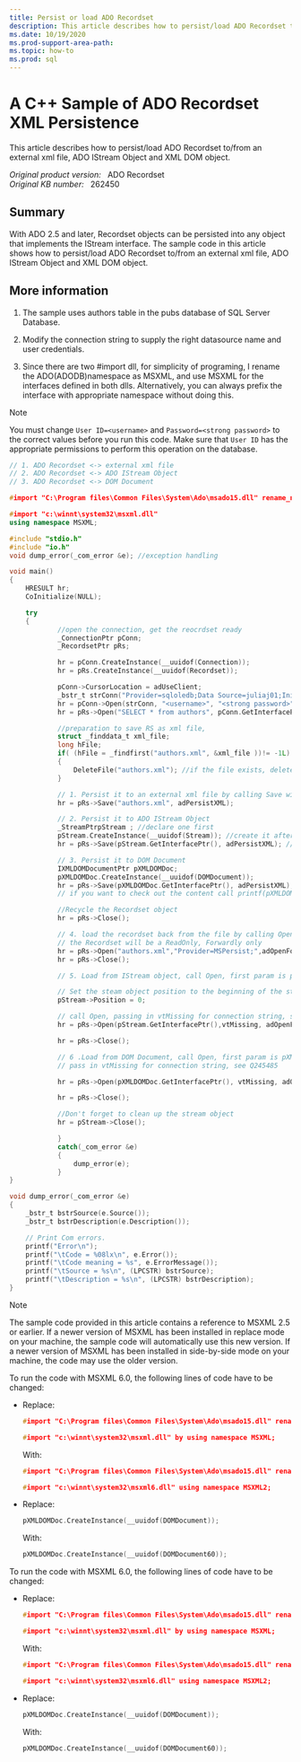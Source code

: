 ```yaml
---
title: Persist or load ADO Recordset
description: This article describes how to persist/load ADO Recordset to/from an external xml file, ADO IStream Object and XML DOM object.
ms.date: 10/19/2020
ms.prod-support-area-path: 
ms.topic: how-to
ms.prod: sql
---
```

# A C++ Sample of ADO Recordset XML Persistence

This article describes how to persist/load ADO Recordset to/from an external xml file, ADO IStream Object and XML DOM object.

_Original product version:_ &nbsp; ADO Recordset  
_Original KB number:_ &nbsp; 262450

## Summary

With ADO 2.5 and later, Recordset objects can be persisted into any object that implements the IStream interface. The sample code in this article shows how to persist/load ADO Recordset to/from an external xml file, ADO IStream Object and XML DOM object.

## More information

1. The sample uses authors table in the pubs database of SQL Server Database.

2. Modify the connection string to supply the right datasource name and user credentials.

3. Since there are two #import dll, for simplicity of programing, I rename the ADO(ADODB)namespace as MSXML, and use MSXML for the interfaces defined in both dlls. Alternatively, you can always prefix the interface with appropriate namespace without doing this.

> [!NOTE]
> You must change `User ID=<username>` and `Password=<strong password>` to the correct values before you run this code. Make sure that `User ID` has the appropriate permissions to perform this operation on the database.

```cpp
// 1. ADO Recordset <-> external xml file
// 2. ADO Recordset <-> ADO IStream Object
// 3. ADO Recordset <-> DOM Document

#import "C:\Program files\Common Files\System\Ado\msado15.dll" rename_namespace("MSXML") rename("EOF", "ADOEOF")

#import "c:\winnt\system32\msxml.dll"
using namespace MSXML;

#include "stdio.h"
#include "io.h"
void dump_error(_com_error &e); //exception handling

void main()
{
    HRESULT hr;
    CoInitialize(NULL);

    try
    {
            //open the connection, get the reocrdset ready
            _ConnectionPtr pConn;
            _RecordsetPtr pRs;

            hr = pConn.CreateInstance(__uuidof(Connection));
            hr = pRs.CreateInstance(__uuidof(Recordset));

            pConn->CursorLocation = adUseClient;
            _bstr_t strConn("Provider=sqloledb;Data Source=juliaj01;Initial Catalog=pubs;User Id=<username>;Password=<strong password>;");
            hr = pConn->Open(strConn, "<username>", "<strong password>", adConnectUnspecified);
            hr = pRs->Open("SELECT * from authors", pConn.GetInterfacePtr(), adOpenForwardOnly, adLockReadOnly, adCmdText);

            //preparation to save RS as xml file,
            struct _finddata_t xml_file;
            long hFile;
            if( (hFile = _findfirst("authors.xml", &xml_file ))!= -1L)
            {
                DeleteFile("authors.xml"); //if the file exists, delete it
            }

            // 1. Persist it to an external xml file by calling Save with file name and adPersistXML
            hr = pRs->Save("authors.xml", adPersistXML);

            // 2. Persist it to ADO IStream Object
            _StreamPtrpStream ; //declare one first
            pStream.CreateInstance(__uuidof(Stream)); //create it after
            hr = pRs->Save(pStream.GetInterfacePtr(), adPersistXML); //old trick, call Save 

            // 3. Persist it to DOM Document
            IXMLDOMDocumentPtr pXMLDOMDoc;
            pXMLDOMDoc.CreateInstance(__uuidof(DOMDocument));
            hr = pRs->Save(pXMLDOMDoc.GetInterfacePtr(), adPersistXML);
            // if you want to check out the content call printf(pXMLDOMDoc->Getxml());

            //Recycle the Recordset object
            hr = pRs->Close();

            // 4. load the recordset back from the file by calling Open with MSPersist provider and adCmdFile.
            // the Recordset will be a ReadOnly, Forwardly only
            hr = pRs->Open("authors.xml","Provider=MSPersist;",adOpenForwardOnly,adLockReadOnly,adCmdFile);
            hr = pRs->Close();

            // 5. Load from IStream object, call Open, first param is pStream.GetInterfacePtr()

            // Set the steam object position to the beginning of the stream:
            pStream->Position = 0;

            // call Open, passing in vtMissing for connection string, see Q245485 for details
            hr = pRs->Open(pStream.GetInterfacePtr(),vtMissing, adOpenForwardOnly,adLockReadOnly,adCmdFile);

            hr = pRs->Close();

            // 6 .Load from DOM Document, call Open, first param is pXMLDOMDoc.GetInterfacePtr() and
            // pass in vtMissing for connection string, see Q245485

            hr = pRs->Open(pXMLDOMDoc.GetInterfacePtr(), vtMissing, adOpenForwardOnly, adLockReadOnly, adCmdFile);

            hr = pRs->Close();

            //Don't forget to clean up the stream object
            hr = pStream->Close();

            }
            catch(_com_error &e)
            {
                dump_error(e);
            }
}

void dump_error(_com_error &e)
{
    _bstr_t bstrSource(e.Source());
    _bstr_t bstrDescription(e.Description());

    // Print Com errors.
    printf("Error\n");
    printf("\tCode = %08lx\n", e.Error());
    printf("\tCode meaning = %s", e.ErrorMessage());
    printf("\tSource = %s\n", (LPCSTR) bstrSource);
    printf("\tDescription = %s\n", (LPCSTR) bstrDescription);
}

```

> [!NOTE]
> The sample code provided in this article contains a reference to MSXML 2.5 or earlier. If a newer version of MSXML has been installed in replace mode on your machine, the sample code will automatically use this new version. If a newer version of MSXML has been installed in side-by-side mode on your machine, the code may use the older version.

To run the code with MSXML 6.0, the following lines of code have to be changed:

- Replace:

    ```cpp
    #import "C:\Program files\Common Files\System\Ado\msado15.dll" rename_namespace("MSXML") rename("EOF", "ADOEOF")

    #import "c:\winnt\system32\msxml.dll" by using namespace MSXML;
    ```

    With:

    ```cpp
    #import "C:\Program files\Common Files\System\Ado\msado15.dll" rename_namespace("MSXML2") rename("EOF", "ADOEOF")

    #import "c:\winnt\system32\msxml6.dll" using namespace MSXML2;
    ```

- Replace:

    ```cpp
    pXMLDOMDoc.CreateInstance(__uuidof(DOMDocument));
    ```

    With:

    ```cpp
    pXMLDOMDoc.CreateInstance(__uuidof(DOMDocument60));
    ```

To run the code with MSXML 6.0, the following lines of code have to be changed:

- Replace:

    ```cpp
    #import "C:\Program files\Common Files\System\Ado\msado15.dll" rename_namespace("MSXML") rename("EOF", "ADOEOF")

    #import "c:\winnt\system32\msxml.dll" by using namespace MSXML;
    ```

    With:

    ```cpp
    #import "C:\Program files\Common Files\System\Ado\msado15.dll" rename_namespace("MSXML2") rename("EOF", "ADOEOF")

    #import "c:\winnt\system32\msxml6.dll" using namespace MSXML2;
    ```

- Replace:

    ```cpp
    pXMLDOMDoc.CreateInstance(__uuidof(DOMDocument));
    ```

    With:

    ```cpp
    pXMLDOMDoc.CreateInstance(__uuidof(DOMDocument60));
    ```
